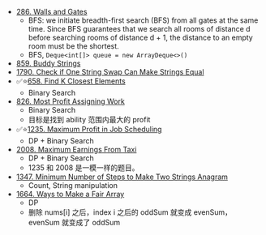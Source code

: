* [286. Walls and Gates](https://leetcode.com/problems/walls-and-gates/)
  * BFS: we initiate breadth-first search (BFS) from all gates at the same time. Since BFS guarantees that we search all rooms of distance d before searching rooms of distance d + 1, the distance to an empty room must be the shortest.
  * BFS, `Deque<int[]> queue = new ArrayDeque<>()`
* [859. Buddy Strings](https://leetcode.com/problems/buddy-strings/)
* [1790. Check if One String Swap Can Make Strings Equal](https://leetcode.com/problems/check-if-one-string-swap-can-make-strings-equal/)
* ✅⭐[658. Find K Closest Elements](https://leetcode.com/problems/find-k-closest-elements/)
  * Binary Search
* [826. Most Profit Assigning Work](https://leetcode.com/problems/most-profit-assigning-work/)
  * Binary Search
  * 目标是找到 ability 范围内最大的 profit
* ✅⭐[1235. Maximum Profit in Job Scheduling](https://leetcode.com/problems/maximum-profit-in-job-scheduling/)
  * DP + Binary Search
* [2008. Maximum Earnings From Taxi](https://leetcode.com/problems/maximum-earnings-from-taxi/)
  * DP + Binary Search
  * 1235 和 2008 是一模一样的题目。
* [1347. Minimum Number of Steps to Make Two Strings Anagram](https://leetcode.com/problems/minimum-number-of-steps-to-make-two-strings-anagram/)
  * Count, String manipulation
* [1664. Ways to Make a Fair Array](https://leetcode.com/problems/ways-to-make-a-fair-array/)
  * DP
  * 删除 nums[i] 之后，index i 之后的 oddSum 就变成 evenSum，evenSum 就变成了 oddSum